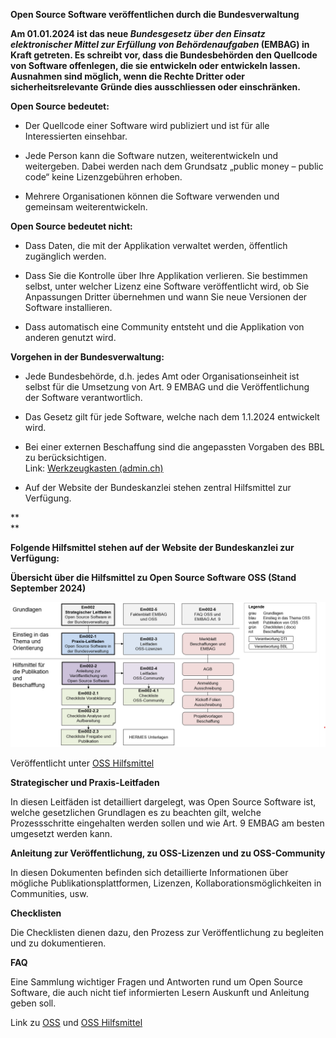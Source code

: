 **Open Source Software veröffentlichen durch die Bundesverwaltung**

**Am 01.01.2024 ist das neue *Bundesgesetz über den Einsatz
elektronischer Mittel zur Erfüllung von Behördenaufgaben* (EMBAG) in
Kraft getreten. Es schreibt vor, dass die Bundesbehörden den Quellcode
von Software offenlegen, die sie entwickeln oder entwickeln lassen.
Ausnahmen sind möglich, wenn die Rechte Dritter oder
sicherheitsrelevante Gründe dies ausschliessen oder einschränken.**

**Open Source bedeutet:**

  - Der Quellcode einer Software wird publiziert und ist für alle
    Interessierten einsehbar.

  - Jede Person kann die Software nutzen, weiterentwickeln und
    weitergeben. Dabei werden nach dem Grundsatz „public money – public
    code“ keine Lizenzgebühren erhoben.

  - Mehrere Organisationen können die Software verwenden und gemeinsam
    weiterentwickeln.

**Open Source bedeutet nicht:**

  - Dass Daten, die mit der Applikation verwaltet werden, öffentlich
    zugänglich werden.

  - Dass Sie die Kontrolle über Ihre Applikation verlieren. Sie
    bestimmen selbst, unter welcher Lizenz eine Software veröffentlicht
    wird, ob Sie Anpassungen Dritter übernehmen und wann Sie neue
    Versionen der Software installieren.

  - Dass automatisch eine Community entsteht und die Applikation von
    anderen genutzt wird.

**Vorgehen in der Bundesverwaltung:**

  - Jede Bundesbehörde, d.h. jedes Amt oder Organisationseinheit ist
    selbst für die Umsetzung von Art. 9 EMBAG und die Veröffentlichung
    der Software verantwortlich.

  - Das Gesetz gilt für jede Software, welche nach dem 1.1.2024
    entwickelt wird.

  - Bei einer externen Beschaffung sind die angepassten Vorgaben des BBL
    zu berücksichtigen.  
    Link: [Werkzeugkasten
    (admin.ch)](https://intranet.bbl.admin.ch/bbl_kp/de/home/informatik/beschaffung-buerotechnik-informatik-des-bbl/werkzeugkasten.html)

<!-- end list -->

  - Auf der Website der Bundeskanzlei stehen zentral Hilfsmittel zur
    Verfügung.

**  
**

**Folgende Hilfsmittel stehen auf der Website der Bundeskanzlei zur
Verfügung:**

**Übersicht über die Hilfsmittel zu Open Source Software OSS (Stand
September 2024)**

![](./docs/de//assets/em002-5//media/image1.png)

Veröffentlicht unter [OSS
Hilfsmittel](https://www.bk.admin.ch/bk/de/home/digitale-transformation-ikt-lenkung/bundesarchitektur/open_source_software/hilfsmittel_oss.html)

**Strategischer und Praxis-Leitfaden**

In diesen Leitfäden ist detailliert dargelegt, was Open Source Software
ist, welche gesetzlichen Grundlagen es zu beachten gilt, welche
Prozessschritte eingehalten werden sollen und wie Art. 9 EMBAG am besten
umgesetzt werden kann.

**Anleitung zur Veröffentlichung, zu OSS-Lizenzen und zu OSS-Community**

In diesen Dokumenten befinden sich detaillierte Informationen über
mögliche Publikationsplattformen, Lizenzen, Kollaborationsmöglichkeiten
in Communities, usw.

**Checklisten**

Die Checklisten dienen dazu, den Prozess zur Veröffentlichung zu
begleiten und zu dokumentieren.

**FAQ**

Eine Sammlung wichtiger Fragen und Antworten rund um Open Source
Software, die auch nicht tief informierten Lesern Auskunft und Anleitung
geben soll.

Link zu
[OSS](https://www.bk.admin.ch/bk/de/home/digitale-transformation-ikt-lenkung/bundesarchitektur/open_source_software.html)
und [OSS
Hilfsmittel](https://www.bk.admin.ch/bk/de/home/digitale-transformation-ikt-lenkung/bundesarchitektur/open_source_software/hilfsmittel_oss.html)
